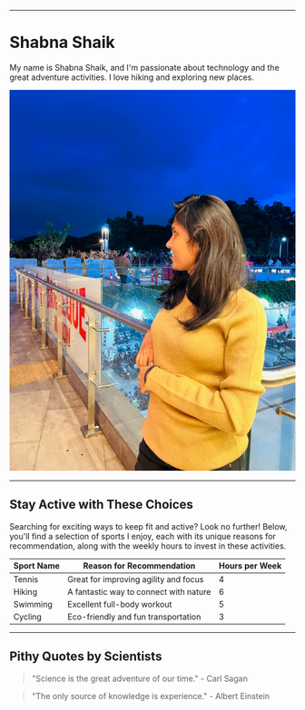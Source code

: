 ----------------------------------------------------------
# Shabna Shaik

My name is Shabna Shaik, and I'm passionate about technology and the great adventure activities. I love hiking and exploring new places.

![Shabna Shaik](Shabna.jpg)

------------------------------------------------------------
## Stay Active with These Choices

Searching for exciting ways to keep fit and active? Look no further! Below, you'll find a selection of sports I enjoy, each with its unique reasons for recommendation, along with the weekly hours to invest in these activities.

| Sport Name       | Reason for Recommendation             | Hours per Week |
|------------------|---------------------------------------|----------------|
| Tennis           | Great for improving agility and focus | 4              |
| Hiking           | A fantastic way to connect with nature| 6              |
| Swimming         | Excellent full-body workout           | 5              |
| Cycling          | Eco-friendly and fun transportation   | 3              |

--------------------------------------------------------------
## Pithy Quotes by Scientists

> "Science is the great adventure of our time." - Carl Sagan

> "The only source of knowledge is experience." - Albert Einstein